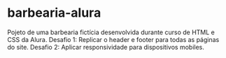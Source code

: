 # barbearia-alura
Pojeto de uma barbearia fictícia desenvolvida durante curso de HTML e CSS da Alura. 
Desafio 1: Replicar o header e footer para todas as páginas do site.
Desafio 2: Aplicar responsividade para dispositivos mobiles.
